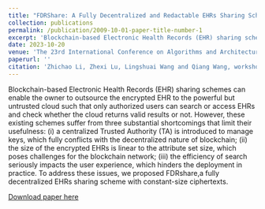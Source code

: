 ```yaml
---
title: "FDRShare: A Fully Decentralized and Redactable EHRs Sharing Scheme with Constant-Size Ciphertexts"
collection: publications
permalink: /publication/2009-10-01-paper-title-number-1
excerpt: 'Blockchain-based Electronic Health Records (EHR) sharing schemes can enable the owner to outsource the encrypted EHR to the powerful but untrusted cloud such that only authorized users can search or access EHRs and check whether the cloud returns valid results or not. However, these existing schemes suffer from three substantial shortcomings that limit their usefulness: (i) a centralized Trusted Authority (TA) is introduced to manage keys, which fully conflicts with the decentralized nature of blockchain; (ii) the size of the encrypted EHRs is linear to the attribute set size, which poses challenges for the blockchain network; (iii) the efficiency of search seriously impacts the user experience, which hinders the deployment in practice. To address these issues, we proposed FDRshare,a fully decentralized EHRs sharing scheme with constant-size ciphertexts.'
date: 2023-10-20
venue: 'The 23rd International Conference on Algorithms and Architectures for Parallel Processing(Workshop)'
paperurl: ''
citation: 'Zhichao Li, Zhexi Lu, Lingshuai Wang and Qiang Wang, workshop on ICA3PP 2023'
---
```


Blockchain-based Electronic Health Records (EHR) sharing schemes can enable the owner to outsource the encrypted EHR to the powerful but untrusted cloud such that only authorized users can search or access EHRs and check whether the cloud returns valid results or not. However, these existing schemes suffer from three substantial shortcomings that limit their usefulness: (i) a centralized Trusted Authority (TA) is introduced to manage keys, which fully conflicts with the decentralized nature of blockchain; (ii) the size of the encrypted EHRs is linear to the attribute set size, which poses challenges for the blockchain network; (iii) the efficiency of search seriously impacts the user experience, which hinders the deployment in practice. To address these issues, we proposed FDRshare,a fully decentralized EHRs sharing scheme with constant-size ciphertexts.

[Download paper here](../files/FDRShare.pdf)
